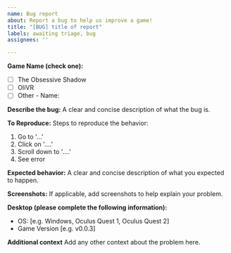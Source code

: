 ```yaml
---
name: Bug report
about: Report a bug to help us improve a game!
title: "[BUG] title of report"
labels: awaiting triage, bug
assignees: ''

---
```


**Game Name (check one):**
- [ ] The Obsessive Shadow
- [ ] OliVR
- [ ] Other - Name: 

**Describe the bug:**
A clear and concise description of what the bug is.

**To Reproduce:**
Steps to reproduce the behavior:
1. Go to '...'
2. Click on '....'
3. Scroll down to '....'
4. See error

**Expected behavior:**
A clear and concise description of what you expected to happen.

**Screenshots:**
If applicable, add screenshots to help explain your problem.

**Desktop (please complete the following information):**
 - OS: [e.g. Windows, Oculus Quest 1, Oculus Quest 2]
 - Game Version [e.g. v0.0.3]

**Additional context**
Add any other context about the problem here.
